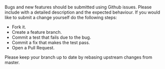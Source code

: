 Bugs and new features should be submitted using Github issues.
Please include with a detailed description and the expected behaviour.
If you would like to submit a change yourself do the following steps:

* Fork it.
* Create a feature branch.
* Commit a test that fails due to the bug.
* Commit a fix that makes the test pass.
* Open a Pull Request.

Please keep your branch up to date by rebasing upstream changes from master.